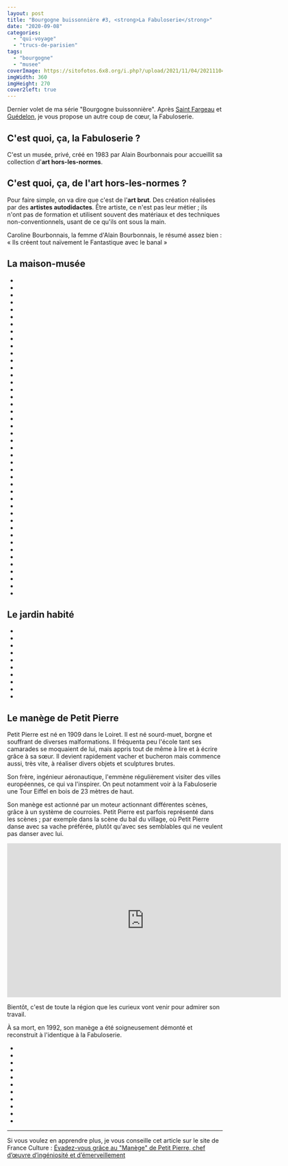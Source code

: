 ```yaml
---
layout: post
title: "Bourgogne buissonnière #3, <strong>La Fabuloserie</strong>"
date: "2020-09-08"
categories: 
  - "qui-voyage"
  - "trucs-de-parisien"
tags:
  - "bourgogne"
  - "musee"
coverImage: https://sitofotos.6x8.org/i.php?/upload/2021/11/04/20211104204630-26ff93da-xx.jpg
imgWidth: 360
imgHeight: 270
cover2left: true
---
```


Dernier volet de ma série "Bourgogne buissonnière". Après [Saint Fargeau](/2020/08/bourgogne-buissonniere-1-saint-fargeau/) et [Guédelon](/2020/09/bourgogne-buissonniere-2-guedelon/), je vous propose un autre coup de cœur, la Fabuloserie.

## C'est quoi, ça, la Fabuloserie ?

C'est un musée, privé, créé en 1983 par Alain Bourbonnais pour accueillit sa collection d'**art hors-les-normes**.

## C'est quoi, ça, de l'art hors-les-normes ?

Pour faire simple, on va dire que c'est de l'**art brut**. Des création réalisées par des **artistes autodidactes**. Être artiste, ce n'est pas leur métier ; ils n'ont pas de formation et utilisent souvent des matériaux et des techniques non-conventionnels, usant de ce qu'ils ont sous la main.

Caroline Bourbonnais, la femme d'Alain Bourbonnais, le résumé assez bien : « Ils créent tout naïvement le Fantastique avec le banal »

## La maison-musée

<div id="maison-slider" class="splide">
<div class="splide__track">
<ul class="splide__list">
<li class="splide__slide"><img src="https://sitofotos.6x8.org/i.php?/upload/2021/11/04/20211104211752-8413a2d2-xx.jpg" alt=""></li>
<li class="splide__slide"><img src="https://sitofotos.6x8.org/i.php?/upload/2021/11/04/20211104204448-570aef11-xx.jpg" alt=""></li>
<li class="splide__slide"><img src="https://sitofotos.6x8.org/i.php?/upload/2021/11/04/20211104204509-13fe4793-xx.jpg" alt=""></li>
<li class="splide__slide"><img src="https://sitofotos.6x8.org/i.php?/upload/2021/11/04/20211104204515-a38d7a27-xx.jpg" alt=""></li>
<li class="splide__slide"><img src="https://sitofotos.6x8.org/i.php?/upload/2021/11/04/20211104204524-94e0db9d-xx.jpg" alt=""></li>
<li class="splide__slide"><img src="https://sitofotos.6x8.org/i.php?/upload/2021/11/04/20211104204527-06ccb33d-xx.jpg" alt=""></li>
<li class="splide__slide"><img src="https://sitofotos.6x8.org/i.php?/upload/2021/11/04/20211104204533-4be3bbf9-xx.jpg" alt=""></li>
<li class="splide__slide"><img src="https://sitofotos.6x8.org/i.php?/upload/2021/11/04/20211104204535-e2d67bda-xx.jpg" alt=""></li>
<li class="splide__slide"><img src="https://sitofotos.6x8.org/i.php?/upload/2021/11/04/20211104204538-4363c434-xx.jpg" alt=""></li>
<li class="splide__slide"><img src="https://sitofotos.6x8.org/i.php?/upload/2021/11/04/20211104204540-94173354-xx.jpg" alt=""></li>
<li class="splide__slide"><img src="https://sitofotos.6x8.org/i.php?/upload/2021/11/04/20211104204547-5007bec5-xx.jpg" alt=""></li>
<li class="splide__slide"><img src="https://sitofotos.6x8.org/i.php?/upload/2021/11/04/20211104204549-84ac62ce-xx.jpg" alt=""></li>
<li class="splide__slide"><img src="https://sitofotos.6x8.org/i.php?/upload/2021/11/04/20211104204552-dff161dd-xx.jpg" alt=""></li>
<li class="splide__slide"><img src="https://sitofotos.6x8.org/i.php?/upload/2021/11/04/20211104204559-59f3e520-xx.jpg" alt=""></li>
<li class="splide__slide"><img src="https://sitofotos.6x8.org/i.php?/upload/2021/11/04/20211104204601-ed5e0acd-xx.jpg" alt=""></li>
<li class="splide__slide"><img src="https://sitofotos.6x8.org/i.php?/upload/2021/11/04/20211104204603-4ef675b4-xx.jpg" alt=""></li>
<li class="splide__slide"><img src="https://sitofotos.6x8.org/i.php?/upload/2021/11/04/20211104204610-54a1c81e-xx.jpg" alt=""></li>
<li class="splide__slide"><img src="https://sitofotos.6x8.org/i.php?/upload/2021/11/04/20211104204545-e7515839-xx.jpg" alt=""></li>
<li class="splide__slide"><img src="https://sitofotos.6x8.org/i.php?/upload/2021/11/04/20211104204615-a548fe7b-xx.jpg" alt=""></li>
<li class="splide__slide"><img src="https://sitofotos.6x8.org/i.php?/upload/2021/11/04/20211104204620-9a6569f7-xx.jpg" alt=""></li>
<li class="splide__slide"><img src="https://sitofotos.6x8.org/i.php?/upload/2021/11/04/20211104204457-85739c57-xx.jpg" alt=""></li>
<li class="splide__slide"><img src="https://sitofotos.6x8.org/i.php?/upload/2021/11/04/20211104204453-b735a8e3-xx.jpg" alt=""></li>
<li class="splide__slide"><img src="https://sitofotos.6x8.org/i.php?/upload/2021/11/04/20211104204439-36501ddd-xx.jpg" alt=""></li>
<li class="splide__slide"><img src="https://sitofotos.6x8.org/i.php?/upload/2021/11/04/20211104204450-cf98eb49-xx.jpg" alt=""></li>
<li class="splide__slide"><img src="https://sitofotos.6x8.org/i.php?/upload/2021/11/04/20211104204445-f7574bed-xx.jpg" alt=""></li>
<li class="splide__slide"><img src="https://sitofotos.6x8.org/i.php?/upload/2021/11/04/20211104204503-4194b18d-xx.jpg" alt=""></li>
<li class="splide__slide"><img src="https://sitofotos.6x8.org/i.php?/upload/2021/11/04/20211104204506-a6e1cedb-xx.jpg" alt=""></li>
<li class="splide__slide"><img src="https://sitofotos.6x8.org/i.php?/upload/2021/11/04/20211104204508-d1ecb825-xx.jpg" alt=""></li>
<li class="splide__slide"><img src="https://sitofotos.6x8.org/i.php?/upload/2021/11/04/20211104204518-d145d713-xx.jpg" alt=""></li>
<li class="splide__slide"><img src="https://sitofotos.6x8.org/i.php?/upload/2021/11/04/20211104204519-6cc003ed-xx.jpg" alt=""></li>
<li class="splide__slide"><img src="https://sitofotos.6x8.org/i.php?/upload/2021/11/04/20211104204522-8e38d3d3-xx.jpg" alt=""></li>
<li class="splide__slide"><img src="https://sitofotos.6x8.org/i.php?/upload/2021/11/04/20211104204530-266c8238-xx.jpg" alt=""></li>
<li class="splide__slide"><img src="https://sitofotos.6x8.org/i.php?/upload/2021/11/04/20211104204542-f33ac97c-xx.jpg" alt=""></li>
<li class="splide__slide"><img src="https://sitofotos.6x8.org/i.php?/upload/2021/11/04/20211104204550-bea60f62-xx.jpg" alt=""></li>
<li class="splide__slide"><img src="https://sitofotos.6x8.org/i.php?/upload/2021/11/04/20211104204554-6b192415-xx.jpg" alt=""></li>
<li class="splide__slide"><img src="https://sitofotos.6x8.org/i.php?/upload/2021/11/04/20211104204557-4ee8efc0-xx.jpg" alt=""></li>
<li class="splide__slide"><img src="https://sitofotos.6x8.org/i.php?/upload/2021/11/04/20211104204605-71ba58ab-xx.jpg" alt=""></li>
<li class="splide__slide"><img src="https://sitofotos.6x8.org/i.php?/upload/2021/11/04/20211104204609-57d93490-xx.jpg" alt=""></li>
<li class="splide__slide"><img src="https://sitofotos.6x8.org/i.php?/upload/2021/11/04/20211104204612-b034af03-xx.jpg" alt=""></li>
<li class="splide__slide"><img src="https://sitofotos.6x8.org/i.php?/upload/2021/11/04/20211104204618-4dbf7c08-xx.jpg" alt=""></li>
<li class="splide__slide"><img src="https://sitofotos.6x8.org/i.php?/upload/2021/11/04/20211104204622-a1c74bb0-xx.jpg" alt=""></li>
<li class="splide__slide"><img src="https://sitofotos.6x8.org/i.php?/upload/2021/11/04/20211104204627-1bbc200b-xx.jpg" alt=""></li>
<li class="splide__slide"><img src="https://sitofotos.6x8.org/i.php?/upload/2021/11/04/20211104204625-40cfeb43-xx.jpg" alt=""></li>
<li class="splide__slide"><img src="https://sitofotos.6x8.org/i.php?/upload/2021/11/04/20211104204501-e40ec17c-xx.jpg" alt=""></li>
</ul>
</div>
</div>

## Le jardin habité

<div id="jardin-slider" class="splide">
<div class="splide__track">
<ul class="splide__list">
<li class="splide__slide"><img src="https://sitofotos.6x8.org/i.php?/upload/2021/11/04/20211104204633-385a8ec3-xx.jpg" alt=""></li>
<li class="splide__slide"><img src="https://sitofotos.6x8.org/i.php?/upload/2021/11/04/20211104204637-a5bcc086-xx.jpg" alt=""></li>
<li class="splide__slide"><img src="https://sitofotos.6x8.org/i.php?/upload/2021/11/04/20211104204640-a15ab19f-xx.jpg" alt=""></li>
<li class="splide__slide"><img src="https://sitofotos.6x8.org/i.php?/upload/2021/11/04/20211104204712-c7e09b92-xx.jpg" alt=""></li>
<li class="splide__slide"><img src="https://sitofotos.6x8.org/i.php?/upload/2021/11/04/20211104204717-a534d111-xx.jpg" alt=""></li>
<li class="splide__slide"><img src="https://sitofotos.6x8.org/i.php?/upload/2021/11/04/20211104204720-87ba0e39-xx.jpg" alt=""></li>
<li class="splide__slide"><img src="https://sitofotos.6x8.org/i.php?/upload/2021/11/04/20211104204709-36efef48-xx.jpg" alt=""></li>
<li class="splide__slide"><img src="https://sitofotos.6x8.org/i.php?/upload/2021/11/04/20211104204705-11d5e535-xx.jpg" alt=""></li>
<li class="splide__slide"><img src="https://sitofotos.6x8.org/i.php?/upload/2021/11/04/20211104204646-65edc39c-xx.jpg" alt=""></li>
<li class="splide__slide"><img src="https://sitofotos.6x8.org/i.php?/upload/2021/11/04/20211104204643-59a17019-xx.jpg" alt=""></li>
</ul>
</div>
</div>

## Le manège de Petit Pierre

Petit Pierre est né en 1909 dans le Loiret. Il est né sourd-muet, borgne et souffrant de diverses malformations. Il fréquenta peu l'école tant ses camarades se moquaient de lui, mais appris tout de même à lire et à écrire grâce à sa sœur. Il devient rapidement vacher et bucheron mais commence aussi, très vite, à réaliser divers objets et sculptures brutes.

Son frère, ingénieur aéronautique, l'emmène régulièrement visiter des villes européennes, ce qui va l'inspirer. On peut notamment voir à la Fabuloserie une Tour Eiffel en bois de 23 mètres de haut.

Son manège est actionné par un moteur actionnant différentes scènes, grâce à un système de courroies. Petit Pierre est parfois représenté dans les scènes ; par exemple dans la scène du bal du village, où Petit Pierre danse avec sa vache préférée, plutôt qu'avec ses semblables qui ne veulent pas danser avec lui.

<iframe src="https://player.vimeo.com/video/455933210" width="640" height="360" frameborder="0" allow="autoplay; fullscreen" allowfullscreen></iframe>

Bientôt, c'est de toute la région que les curieux vont venir pour admirer son travail.

À sa mort, en 1992, son manège a été soigneusement démonté et reconstruit à l'identique à la Fabuloserie.

<div id="manege-slider" class="splide">
<div class="splide__track">
<ul class="splide__list">
<li class="splide__slide"><img src="https://sitofotos.6x8.org/i.php?/upload/2021/11/04/20211104211750-cbd641e1-xx.jpg" alt=""></li>
<li class="splide__slide"><img src="https://sitofotos.6x8.org/i.php?/upload/2021/11/04/20211104211743-1c329e76-xx.jpg" alt=""></li>
<li class="splide__slide"><img src="https://sitofotos.6x8.org/i.php?/upload/2021/11/04/20211104211737-6646a1ab-xx.jpg" alt=""></li>
<li class="splide__slide"><img src="https://sitofotos.6x8.org/i.php?/upload/2021/11/04/20211104211746-62a47b59-xx.jpg" alt=""></li>
<li class="splide__slide"><img src="https://sitofotos.6x8.org/i.php?/upload/2021/11/04/20211104204649-42c82907-xx.jpg" alt=""></li>
<li class="splide__slide"><img src="https://sitofotos.6x8.org/i.php?/upload/2021/11/04/20211104204655-3d01adf1-xx.jpg" alt=""></li>
<li class="splide__slide"><img src="https://sitofotos.6x8.org/i.php?/upload/2021/11/04/20211104204652-ef56e5fe-xx.jpg" alt=""></li>
<li class="splide__slide"><img src="https://sitofotos.6x8.org/i.php?/upload/2021/11/04/20211104204703-f6220b1c-xx.jpg" alt=""></li>
<li class="splide__slide"><img src="https://sitofotos.6x8.org/i.php?/upload/2021/11/04/20211104204658-144bd5a2-xx.jpg" alt=""></li>
<li class="splide__slide"><img src="https://sitofotos.6x8.org/i.php?/upload/2021/11/04/20211104211734-dd1f10f0-xx.jpg" alt=""></li>
<li class="splide__slide"><img src="https://sitofotos.6x8.org/i.php?/upload/2021/11/04/20211104204700-9ecbe170-xx.jpg" alt=""></li>
</ul>
</div>
</div>

* * *

Si vous voulez en apprendre plus, je vous conseille cet article sur le site de France Culture : [Évadez-vous grâce au "Manège" de Petit Pierre, chef d’œuvre d’ingéniosité et d’émerveillement](https://www.franceculture.fr/sculpture/evadez-vous-grace-au-manege-de-petit-pierre-chef-doeuvre-dingeniosite-et-demerveillement)
